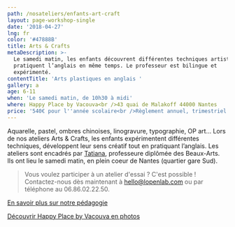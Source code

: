 ```yaml
---
path: /nosateliers/enfants-art-craft
layout: page-workshop-single
date: '2018-04-27'
lng: fr
color: '#47888B'
title: Arts & Crafts
metaDescription: >-
  Le samedi matin, les enfants découvrent différentes techniques artistiques et
  pratiquent l’anglais en même temps. Le professeur est bilingue et
  expérimenté. 
contentTitle: 'Arts plastiques en anglais '
gallery: a
age: 6-11
when: 'Le samedi matin, de 10h30 à midi'
where: Happy Place by Vacouva<br />43 quai de Malakoff 44000 Nantes
price: '540€ pour l''année scolaire<br />Règlement annuel, trimestriel ou mensuel'
---
```

Aquarelle, pastel, ombres chinoises, linogravure, typographie, OP art… Lors de nos ateliers Arts & Crafts, les enfants expérimentent différentes techniques, développent leur sens créatif tout en pratiquant l’anglais. Les ateliers sont encadrés par [Tatiana](/equipe#team), professeure diplômée des Beaux-Arts. Ils ont lieu le samedi matin, en plein coeur de Nantes (quartier gare Sud).

> Vous voulez participer à un atelier d'essai ? C'est possible ! Contactez-nous dès maintenant à hello@lopenlab.com ou par téléphone au 06.86.02.22.50.

[En savoir plus sur notre pédagogie](/pedagogie)

[Découvrir Happy Place by Vacouva en photos](/nosateliers/#vacouva)
